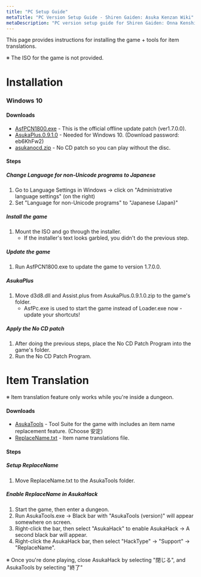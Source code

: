 ```yaml
---
title: "PC Setup Guide"
metaTitle: "PC Version Setup Guide - Shiren Gaiden: Asuka Kenzan Wiki"
metaDescription: "PC version setup guide for Shiren Gaiden: Onna Kenshi Asuka Kenzan!"
---
```


This page provides instructions for installing the game + tools for item translations.

<span class="redText">※ The ISO for the game is not provided.</span>

# Installation

### Windows 10

#### Downloads

- [AsfPCN1800.exe](https://img.spike-chunsoft.co.jp/games/asukapc/dl/AsfPCN1800.zip) - This is the official offline update patch (ver1.7.0.0).
- [AsukaPlus.0.9.1.0](https://asukaplus.blogspot.com/2018/08/asukaplus-0910.html) - Needed for Windows 10. (Download password: eb6KhFw2)
- [asukanocd.zip](https://mega.nz/file/7SBlkKLZ#VfOE9xVTdgJnvxHPyZxLsNZ4WjZZk04R2ERhFyVRfdA) - No CD patch so you can play without the disc.

#### Steps

##### Change Language for non-Unicode programs to Japanese

1. Go to Language Settings in Windows → click on "Administrative language settings" (on the right)
2. Set "Language for non-Unicode programs" to "Japanese (Japan)"

##### Install the game

1. Mount the ISO and go through the installer.
    - If the installer's text looks garbled, you didn't do the previous step.

##### Update the game

1. Run AsfPCN1800.exe to update the game to version 1.7.0.0.

##### AsukaPlus

1. Move d3d8.dll and Assist.plus from AsukaPlus.0.9.1.0.zip to the game's folder.
    - AsfPc.exe is used to start the game instead of Loader.exe now - update your shortcuts!

##### Apply the No CD patch

1. After doing the previous steps, place the No CD Patch Program into the game's folder.
2. Run the No CD Patch Program.

# Item Translation

<span class="redText">※ Item translation feature only works while you're inside a dungeon.</span>

#### Downloads

- [AsukaTools](http://www.lapcie.com/index.php?page=AsukaTools) - Tool Suite for the game with includes an item name replacement feature. (Choose 安定)
- [ReplaceName.txt](/data/ReplaceName.txt) - Item name translations file.

#### Steps

##### Setup ReplaceName

1. Move ReplaceName.txt to the AsukaTools folder.

##### Enable ReplaceName in AsukaHack

1. Start the game, then enter a dungeon.
2. Run AsukaTools.exe → Black bar with "AsukaTools (version)" will appear somewhere on screen.
3. Right-click the bar, then select "AsukaHack" to enable AsukaHack → A second black bar will appear.
4. Right-click the AsukaHack bar, then select "HackType" → "Support" → "ReplaceName".

※ Once you're done playing, close AsukaHack by selecting "閉じる", and AsukaTools by selecting "終了"

